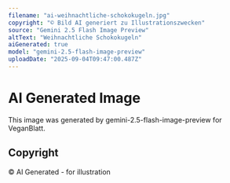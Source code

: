 ```yaml
---
filename: "ai-weihnachtliche-schokokugeln.jpg"
copyright: "© Bild AI generiert zu Illustrationszwecken"
source: "Gemini 2.5 Flash Image Preview"
altText: "Weihnachtliche Schokokugeln"
aiGenerated: true
model: "gemini-2.5-flash-image-preview"
uploadDate: "2025-09-04T09:47:00.487Z"
---
```


# AI Generated Image

This image was generated by gemini-2.5-flash-image-preview for VeganBlatt.

## Copyright
© AI Generated - for illustration
